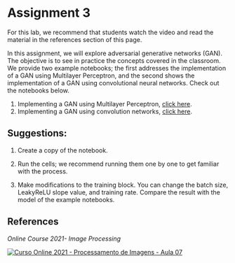 # Assignment 3

For this lab, we recommend that students watch the video and read the material in the references section of this page.

In this assignment, we will explore adversarial generative networks (GAN). The objective is to see in practice the concepts covered in the classroom. We provide two example notebooks; the first addresses the implementation of a GAN using Multilayer Perceptron, and the second shows the implementation of a GAN using convolutional neural networks. Check out the notebooks below.

1. Implementing a GAN using Multilayer Perceptron, <a href="https://colab.research.google.com/github/visgraf/labipcv/blob/main/notebooks/BaseGAN.ipynb" target="_blank">click here</a>.
2. Implementing a GAN using convolution networks, <a href="https://colab.research.google.com/github/visgraf/labipcv/blob/main/notebooks/ImprovedGAN.ipynb" target="_blank">click here</a>.

## Suggestions:

1. Create a copy of the notebook.

2. Run the cells; we recommend running them one by one to get familiar with the process.
3. Make modifications to the training block. You can change the batch size, LeakyReLU slope value, and training rate. Compare the result with the model of the example notebooks.

## **References**

*Online Course 2021- Image Processing*

[![Curso Online 2021 - Processamento de Imagens - Aula 07](https://img.youtube.com/vi/Q-JzQewpZys&list=PLo4jXE-LdDTRrAUBu4xtN28htuAv3tiR3&index=7/0.jpg)](https://www.youtube.com/watch?v=Q-JzQewpZys&list=PLo4jXE-LdDTRrAUBu4xtN28htuAv3tiR3&index=7)


